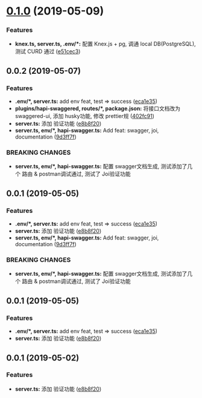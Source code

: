# [0.1.0](https://github.com/didilinkin/hapi-test-server/compare/v0.0.2...v0.1.0) (2019-05-09)


### Features

* **knex.ts, server.ts, .env/*:** 配置 Knex.js + pg, 调通 local DB(PostgreSQL), 测试 CURD 通过 ([e51cec3](https://github.com/didilinkin/hapi-test-server/commit/e51cec3))



## 0.0.2 (2019-05-07)


### Features

* **.env/*, server.ts:** add env feat, test => success ([eca1e35](https://github.com/didilinkin/hapi-test-server/commit/eca1e35))
* **plugins/hapi-swaggered, routes/*, package.json:** 将接口文档改为 swaggered-ui, 添加 husky功能, 修改 prettier规 ([402fc91](https://github.com/didilinkin/hapi-test-server/commit/402fc91))
* **server.ts:** 添加 验证功能 ([e8b8f20](https://github.com/didilinkin/hapi-test-server/commit/e8b8f20))
* **server.ts, env/*, hapi-swagger.ts:** Add feat: swagger, joi, documentation ([9d3ff7f](https://github.com/didilinkin/hapi-test-server/commit/9d3ff7f))


### BREAKING CHANGES

* **server.ts, env/*, hapi-swagger.ts:** 配置 swagger文档生成, 测试添加了几个 路由 & postman调试通过, 测试了 Joi验证功能



## 0.0.1 (2019-05-05)


### Features

* **.env/*, server.ts:** add env feat, test => success ([eca1e35](https://github.com/didilinkin/hapi-test-server/commit/eca1e35))
* **server.ts:** 添加 验证功能 ([e8b8f20](https://github.com/didilinkin/hapi-test-server/commit/e8b8f20))
* **server.ts, env/*, hapi-swagger.ts:** Add feat: swagger, joi, documentation ([9d3ff7f](https://github.com/didilinkin/hapi-test-server/commit/9d3ff7f))


### BREAKING CHANGES

* **server.ts, env/*, hapi-swagger.ts:** 配置 swagger文档生成, 测试添加了几个 路由 & postman调试通过, 测试了 Joi验证功能



## 0.0.1 (2019-05-05)


### Features

* **.env/*, server.ts:** add env feat, test => success ([eca1e35](https://github.com/didilinkin/hapi-test-server/commit/eca1e35))
* **server.ts:** 添加 验证功能 ([e8b8f20](https://github.com/didilinkin/hapi-test-server/commit/e8b8f20))



## 0.0.1 (2019-05-02)


### Features

* **server.ts:** 添加 验证功能 ([e8b8f20](https://github.com/didilinkin/hapi-test-server/commit/e8b8f20))



